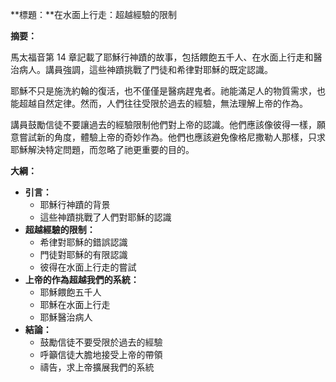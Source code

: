 **標題：**在水面上行走：超越經驗的限制

**摘要：**

馬太福音第 14 章記載了耶穌行神蹟的故事，包括餵飽五千人、在水面上行走和醫治病人。講員強調，這些神蹟挑戰了門徒和希律對耶穌的既定認識。

耶穌不只是施洗約翰的復活，也不僅僅是醫病趕鬼者。祂能滿足人的物質需求，也能超越自然定律。然而，人們往往受限於過去的經驗，無法理解上帝的作為。

講員鼓勵信徒不要讓過去的經驗限制他們對上帝的認識。他們應該像彼得一樣，願意嘗試新的角度，體驗上帝的奇妙作為。他們也應該避免像格尼撒勒人那樣，只求耶穌解決特定問題，而忽略了祂更重要的目的。

**大綱：**

* **引言：**
    * 耶穌行神蹟的背景
    * 這些神蹟挑戰了人們對耶穌的認識
* **超越經驗的限制：**
    * 希律對耶穌的錯誤認識
    * 門徒對耶穌的有限認識
    * 彼得在水面上行走的嘗試
* **上帝的作為超越我們的系統：**
    * 耶穌餵飽五千人
    * 耶穌在水面上行走
    * 耶穌醫治病人
* **結論：**
    * 鼓勵信徒不要受限於過去的經驗
    * 呼籲信徒大膽地接受上帝的帶領
    * 禱告，求上帝擴展我們的系統